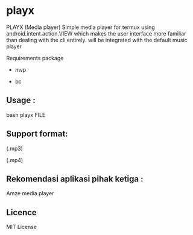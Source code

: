 # playx

PLAYX (Media player) Simple media player for termux using android.intent.action.VIEW which makes the user interface more familiar than dealing with the cli entirely. will be integrated with the default music player 

Requirements package 
- mvp

- bc

## Usage :

bash playx FILE

## Support format:
(.mp3)

(.mp4)


## Rekomendasi aplikasi pihak ketiga :

Amze media player

## Licence
MIT License 
